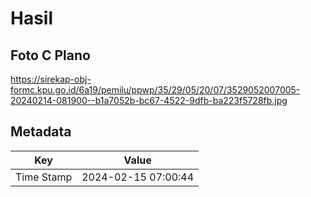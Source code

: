 # Hasil

## Foto C Plano

https://sirekap-obj-formc.kpu.go.id/6a19/pemilu/ppwp/35/29/05/20/07/3529052007005-20240214-081900--b1a7052b-bc67-4522-9dfb-ba223f5728fb.jpg


## Metadata

| Key        | Value               |
| ---------- | ------------------- |
| Time Stamp | 2024-02-15 07:00:44 |



